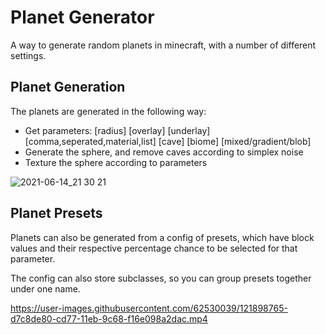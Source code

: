 # Planet Generator
A way to generate random planets in minecraft, with a number of different settings.

## Planet Generation
The planets are generated in the following way:
- Get parameters: [radius] [overlay] [underlay] [comma,seperated,material,list] [cave] [biome] [mixed/gradient/blob]
- Generate the sphere, and remove caves according to simplex noise
- Texture the sphere according to parameters

![2021-06-14_21 30 21](https://user-images.githubusercontent.com/62530039/121871224-fb7c2c80-cd57-11eb-9699-8f97c53aa5e4.png)
 
 
 
## Planet Presets
Planets can also be generated from a config of presets, which have block values and their respective percentage chance to be selected for that parameter. 

The config can also store subclasses, so you can group presets together under one name.

https://user-images.githubusercontent.com/62530039/121898765-d7c8de80-cd77-11eb-9c68-f16e098a2dac.mp4
